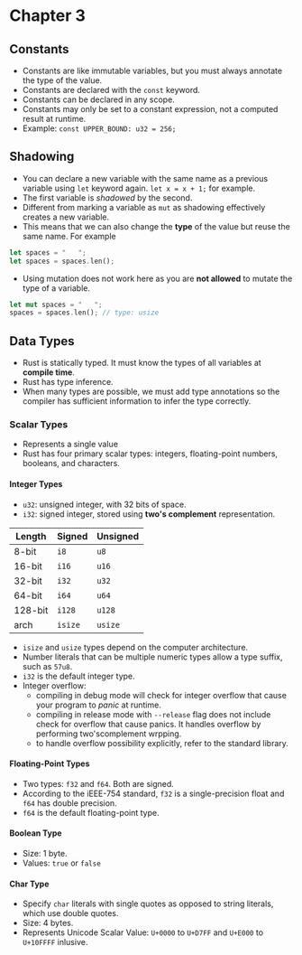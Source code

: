 # Chapter 3

## Constants

- Constants are like immutable variables, but you must always annotate the type
of the value.  
- Constants are declared with the `const` keyword.
- Constants can be declared in any scope.
- Constants may only be set to a constant expression, not a computed result at
runtime.
- Example: `const UPPER_BOUND: u32 = 256;`

## Shadowing

- You can declare a new variable with the same name as a previous variable using
`let` keyword again. `let x = x + 1;` for example.
- The first variable is *shadowed* by the second.
- Different from marking a variable as `mut` as shadowing effectively creates
a new variable.
- This means that we can also change the **type** of the value but reuse the
same name. For example

```rust
let spaces = "   ";
let spaces = spaces.len();
```

- Using mutation does not work here as you are **not allowed** to mutate the type of a variable.

```rust
let mut spaces = "   ";
spaces = spaces.len(); // type: usize
```

## Data Types

- Rust is statically typed. It must know the types of all variables at **compile time**.
- Rust has type inference.
- When many types are possible, we must add type annotations so the compiler has sufficient information to infer the type correctly.

### Scalar Types

- Represents a single value
- Rust has four primary scalar types: integers, floating-point numbers, booleans, and characters.

#### Integer Types

- `u32`: unsigned integer, with 32 bits of space.
- `i32`: signed integer, stored using **two's complement** representation.
  
| Length | Signed | Unsigned |
| ------ | ------ | -------- |
| 8-bit  | `i8`   | `u8`     |
| 16-bit | `i16`  | `u16`    |
| 32-bit | `i32`  | `u32`    |
| 64-bit | `i64`  | `u64`    |
| 128-bit| `i128` | `u128`   |
| arch   | `isize`| `usize`  |

- `isize` and `usize` types depend on the computer architecture.
- Number literals that can be multiple numeric types allow a type suffix, such as `57u8`.
- `i32` is the default integer type.
- Integer overflow:
  - compiling in debug mode will check for integer overflow that cause your program to *panic* at runtime.
  - compiling in release mode with `--release` flag does not include check for overflow that cause panics. It handles overflow by performing two'scomplement wrpping.
  - to handle overflow possibility explicitly, refer to the standard library.

#### Floating-Point Types

- Two types: `f32` and `f64`. Both are signed.
- According to the iEEE-754 standard, `f32` is a single-precision float and `f64` has double precision.
- `f64` is the default floating-point type.

#### Boolean Type

- Size: 1 byte.
- Values: `true` or `false`

#### Char Type

- Specify `char` literals with single quotes as opposed to string literals, which use double quotes.
- Size: 4 bytes.
- Represents Unicode Scalar Value: `U+0000` to `U+D7FF` and `U+E000` to `U+10FFFF` inlusive.
